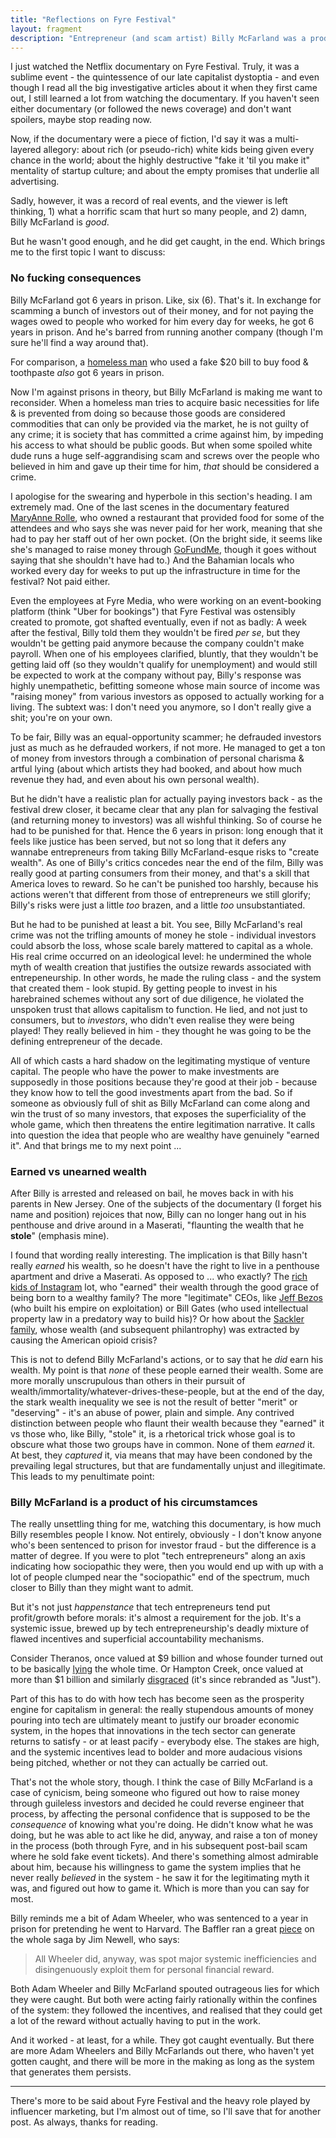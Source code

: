 ```yaml
---
title: "Reflections on Fyre Festival"
layout: fragment
description: "Entrepreneur (and scam artist) Billy McFarland was a product of his system, and he has more in common with 'legitimate' entrepreneurs than they'd like to admit."
---
```


I just watched the Netflix documentary on Fyre Festival. Truly, it was a sublime event - the quintessence of our late capitalist dystoptia - and even though I read all the big investigative articles about it when they first came out, I still learned a lot from watching the documentary. If you haven't seen either documentary (or followed the news coverage) and don't want spoilers, maybe stop reading now.

Now, if the documentary were a piece of fiction, I'd say it was a multi-layered allegory: about rich (or pseudo-rich) white kids being given every chance in the world; about the highly destructive "fake it 'til you make it" mentality of startup culture; and about the empty promises that underlie all advertising.

Sadly, however, it was a record of real events, and the viewer is left thinking, 1) what a horrific scam that hurt so many people, and 2) damn, Billy McFarland is _good_.

But he wasn't good enough, and he did get caught, in the end. Which brings me to the first topic I want to discuss:

### No fucking consequences

Billy McFarland got 6 years in prison. Like, six (6). That's it. In exchange for scamming a bunch of investors out of their money, and for not paying the wages owed to people who worked for him every day for weeks, he got 6 years in prison. And he's barred from running another company (though I'm sure he'll find a way around that).

For comparison, a [homeless man](https://www.independent.co.uk/news/world/americas/homeless-man-toothpaste-food-counterfeit-20-bill-prison-six-years-new-york-a8745861.html) who used a fake $20 bill to buy food & toothpaste _also_ got 6 years in prison.

Now I'm against prisons in theory, but Billy McFarland is making me want to reconsider. When a homeless man tries to acquire basic necessities for life & is prevented from doing so because those goods are considered commodities that can only be provided via the market, he is not guilty of any crime; it is society that has committed a crime against him, by impeding his access to what should be public goods. But when some spoiled white dude runs a huge self-aggrandising scam and screws over the people who believed in him and gave up their time for him, _that_ should be considered a crime.

I apologise for the swearing and hyperbole in this section's heading. I am extremely mad. One of the last scenes in the documentary featured [MaryAnne Rolle](https://www.goodmorningamerica.com/culture/story/fyre-festival-fallout-bahamas-restaurant-owner-receives-60544435), who owned a restaurant that provided food for some of the attendees and who says she was never paid for her work, meaning that she had to pay her staff out of her own pocket. (On the bright side, it seems like she's managed to raise money through [GoFundMe](https://www.goodmorningamerica.com/culture/story/fyre-festival-fallout-bahamas-restaurant-owner-receives-60544435), though it goes without saying that she shouldn't have had to.) And the Bahamian locals who worked every day for weeks to put up the infrastructure in time for the festival? Not paid either.

Even the employees at Fyre Media, who were working on an event-booking platform (think "Uber for bookings") that Fyre Festival was ostensibly created to promote, got shafted eventually, even if not as badly: A week after the festival, Billy told them they wouldn't be fired _per se_, but they wouldn't be getting paid anymore because the company couldn't make payroll. When one of his employees clarified, bluntly, that they wouldn't be getting laid off (so they wouldn't qualify for unemployment) and would still be expected to work at the company without pay, Billy's response was highly unempathetic, befitting someone whose main source of income was "raising money" from various investors as opposed to actually working for a living. The subtext was: I don't need you anymore, so I don't really give a shit; you're on your own.

To be fair, Billy was an equal-opportunity scammer; he defrauded investors just as much as he defrauded workers, if not more. He managed to get a ton of money from investors through a combination of personal charisma & artful lying (about which artists they had booked, and about how much revenue they had, and even about his own personal wealth).

But he didn't have a realistic plan for actually paying investors back - as the festival drew closer, it became clear that any plan for salvaging the festival (and returning money to investors) was all wishful thinking. So of course he had to be punished for that. Hence the 6 years in prison: long enough that it feels like justice has been served, but not so long that it defers any wannabe entrepreneurs from taking Billy McFarland-esque risks to "create wealth". As one of Billy's critics concedes near the end of the film, Billy was really good at parting consumers from their money, and that's a skill that America loves to reward. So he can't be punished too harshly, because his actions weren't that different from those of entrepreneurs we still glorify; Billy's risks were just a little _too_ brazen, and a little _too_ unsubstantiated.

But he had to be punished at least a bit. You see, Billy McFarland's real crime was not the trifling amounts of money he stole - individual investors could absorb the loss, whose scale barely mattered to capital as a whole. His real crime occurred on an ideological level: he undermined the whole myth of wealth creation that justifies the outsize rewards associated with entrepeneurship. In other words, he made the ruling class - and the system that created them - look stupid. By getting people to invest in his harebrained schemes without any sort of due diligence, he violated the unspoken trust that allows capitalism to function. He lied, and not just to consumers, but to _investors_, who didn't even realise they were being played! They really believed in him - they thought he was going to be the defining entrepreneur of the decade.

All of which casts a hard shadow on the legitimating mystique of venture capital. The people who have the power to make investments are supposedly in those positions because they're good at their job - because they know how to tell the good investments apart from the bad. So if someone as obviously full of shit as Billy McFarland can come along and win the trust of so many investors, that exposes the superficiality of the whole game, which then threatens the entire legitimation narrative. It calls into question the idea that people who are wealthy have genuinely "earned it". And that brings me to my next point ...

### Earned vs unearned wealth

After Billy is arrested and released on bail, he moves back in with his parents in New Jersey. One of the subjects of the documentary (I forget his name and position) rejoices that now, Billy can no longer hang out in his penthouse and drive around in a Maserati, "flaunting the wealth that he **stole**" (emphasis mine).

I found that wording really interesting. The implication is that Billy hasn't really _earned_ his wealth, so he doesn't have the right to live in a penthouse apartment and drive a Maserati. As opposed to ... who exactly? The [rich kids of Instagram](https://www.jacobinmag.com/2015/06/rich-kids-of-instagram-berger-ways-of-seeing/) lot, who "earned" their wealth through the good grace of being born to a wealthy family? The more "legitimate" CEOs, like [Jeff Bezos](/posts/fragments-19) (who built his empire on exploitation) or Bill Gates (who used intellectual property law in a predatory way to build his)? Or how about the [Sackler family](https://www.cbsnews.com/news/purdue-pharma-lawsuit-massachusetts-attorney-general-blames-sackler-family-for-creating-opioid-crisis-oxycontin/), whose wealth (and subsequent philantrophy) was extracted by causing the American opioid crisis?

This is not to defend Billy McFarland's actions, or to say that he _did_ earn his wealth. My point is that _none_ of these people earned their wealth. Some are more morally unscrupulous than others in their pursuit of wealth/immortality/whatever-drives-these-people, but at the end of the day, the stark wealth inequality we see is not the result of better "merit" or "deserving" - it's an abuse of power, plain and simple. Any contrived distinction between people who flaunt their wealth because they "earned" it vs those who, like Billy, "stole" it, is a rhetorical trick whose goal is to obscure what those two groups have in common. None of them _earned_ it. At best, they _captured_ it, via means that may have been condoned by the prevailing legal structures, but that are fundamentally unjust and illegitimate. This leads to my penultimate point:

### Billy McFarland is a product of his circumstamces

The really unsettling thing for me, watching this documentary, is how much Billy resembles people I know. Not entirely, obviously - I don't know anyone who's been sentenced to prison for investor fraud - but the difference is a matter of degree. If you were to plot "tech entrepreneurs" along an axis indicating how sociopathic they were, then you would end up with up with a lot of people clumped near the "sociopathic" end of the spectrum, much closer to Billy than they might want to admit. 

But it's not just _happenstance_ that tech entrepreneurs tend put profit/growth before morals: it's almost a requirement for the job. It's a systemic issue, brewed up by tech entrepreneurship's deadly mixture of flawed incentives and superficial accountability mechanisms.

Consider Theranos, once valued at $9 billion and whose founder turned out to be basically [lying](https://www.theverge.com/2019/1/25/18197713/the-inventor-review-theranos-scandal-silicon-valley-startup-elizabeth-holmes-fraud-sundance-2019) the whole time. Or Hampton Creek, once valued at more than $1 billion and similarly [disgraced](https://www.foodbusinessnews.net/articles/11575-what-happened-to-hampton-creek) (it's since rebranded as "Just").

Part of this has to do with how tech has become seen as the prosperity engine for capitalism in general: the really stupendous amounts of money pouring into tech are ultimately meant to justify our broader economic system, in the hopes that innovations in the tech sector can generate returns to satisfy - or at least pacify - everybody else. The stakes are high, and the systemic incentives lead to bolder and more audacious visions being pitched, whether or not they can actually be carried out.

That's not the whole story, though. I think the case of Billy McFarland is a case of cynicism, being someone who figured out how to raise money through guileless investors and decided he could reverse engineer that process, by affecting the personal confidence that is supposed to be the _consequence_ of knowing what you're doing. He didn't know what he was doing, but he was able to act like he did, anyway, and raise a ton of money in the process (both through Fyre, and in his subsequent post-bail scam where he sold fake event tickets). And there's something almost admirable about him, because his willingness to game the system implies that he never really _believed_ in the system - he saw it for the legitimating myth it was, and figured out how to game it. Which is more than you can say for most.

Billy reminds me a bit of Adam Wheeler, who was sentenced to a year in prison for pretending he went to Harvard. The Baffler ran a great [piece](https://thebaffler.com/salvos/adam-wheeler-went-to-harvard) on the whole saga by Jim Newell, who says:

> All Wheeler did, anyway, was spot major systemic inefficiencies and disingenuously exploit them for personal financial reward.

Both Adam Wheeler and Billy McFarland spouted outrageous lies for which they were caught. But both were acting fairly rationally within the confines of the system: they followed the incentives, and realised that they could get a lot of the reward without actually having to put in the work.

And it worked - at least, for a while. They got caught eventually. But there are more Adam Wheelers and Billy McFarlands out there, who haven't yet gotten caught, and there will be more in the making as long as the system that generates them persists.

***

There's more to be said about Fyre Festival and the heavy role played by influencer marketing, but I'm almost out of time, so I'll save that for another post. As always, thanks for reading.
